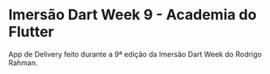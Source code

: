 # Imersão Dart Week 9 - Academia do Flutter

App de Delivery feito durante a 9ª edição da Imersão Dart Week do Rodrigo Rahman.
